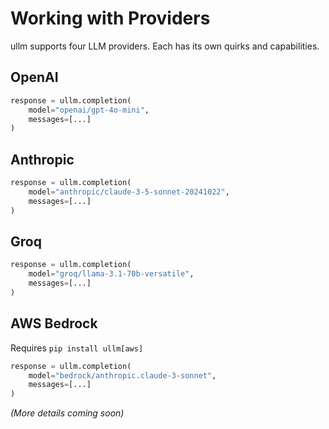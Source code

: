 # Working with Providers

ullm supports four LLM providers. Each has its own quirks and capabilities.

## OpenAI

```python
response = ullm.completion(
    model="openai/gpt-4o-mini",
    messages=[...]
)
```

## Anthropic

```python
response = ullm.completion(
    model="anthropic/claude-3-5-sonnet-20241022",
    messages=[...]
)
```

## Groq

```python
response = ullm.completion(
    model="groq/llama-3.1-70b-versatile",
    messages=[...]
)
```

## AWS Bedrock

Requires `pip install ullm[aws]`

```python
response = ullm.completion(
    model="bedrock/anthropic.claude-3-sonnet",
    messages=[...]
)
```

*(More details coming soon)*
